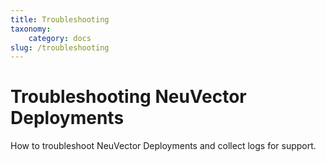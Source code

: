 ```yaml
---
title: Troubleshooting
taxonomy:
    category: docs
slug: /troubleshooting
---
```


# Troubleshooting NeuVector Deployments

How to troubleshoot NeuVector Deployments and collect logs for support.
